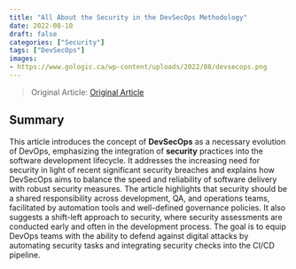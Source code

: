 ```yaml
---
title: "All About the Security in the DevSecOps Methodology"
date: 2022-08-10
draft: false
categories: ["Security"]
tags: ["DevSecOps"]
images:
- https://www.gologic.ca/wp-content/uploads/2022/08/devsecops.png
---
```


> Original Article: [Original Article](https://www.gologic.ca/en/devsecops/)

## Summary

This article introduces the concept of **DevSecOps** as a necessary evolution of DevOps, emphasizing the integration of **security** practices into the software development lifecycle. It addresses the increasing need for security in light of recent significant security breaches and explains how DevSecOps aims to balance the speed and reliability of software delivery with robust security measures. The article highlights that security should be a shared responsibility across development, QA, and operations teams, facilitated by automation tools and well-defined governance policies. It also suggests a shift-left approach to security, where security assessments are conducted early and often in the development process. The goal is to equip DevOps teams with the ability to defend against digital attacks by automating security tasks and integrating security checks into the CI/CD pipeline.